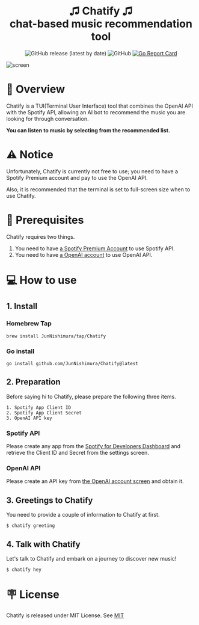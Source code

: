<h1 align='center'>
  ♫ Chatify ♫ <br/>chat-based music recommendation tool
</h1>

<p align='center'>
  <img alt="GitHub release (latest by date)" src="https://img.shields.io/github/v/release/JunNishimura/Chatify">
  <img alt="GitHub" src="https://img.shields.io/github/license/JunNishimura/Chatify">
  <a href="https://goreportcard.com/report/github.com/JunNishimura/Chatify"><img src="https://goreportcard.com/badge/github.com/JunNishimura/Chatify" alt="Go Report Card"></a>
</p>

![screen](https://github.com/JunNishimura/Chatify/assets/28744711/396d90a8-eeb6-4f04-a705-94f9a1c6e733)


# 📖 Overview
Chatify is a TUI(Terminal User Interface) tool that combines the OpenAI API with the Spotify API, allowing an AI bot to recommend the music you are looking for through conversation. 

<strong>You can listen to music by selecting from the recommended list. </strong>

# ⚠️ Notice
Unfortunately, Chatify is currently not free to use; you need to have a Spotify Premium account and pay to use the OpenAI API.

Also, it is recommended that the terminal is set to full-screen size when to use Chatify.

# 👜 Prerequisites
Chatify requires two things. 
1. You need to have [a Spotify Premium Account](https://www.spotify.com/premium/) to use Spotify API.
2. You need to have [a OpenAI account](https://platform.openai.com/login) to use OpenAI API.

# 💻 How to use
## 1. Install
### Homebrew Tap
```
brew install JunNishimura/tap/Chatify
```
### Go install
```
go install github.com/JunNishimura/Chatify@latest
```

## 2. Preparation
Before saying hi to Chatify, please prepare the following three items.

```
1. Spotify App Client ID
2. Spotify App Client Secret
3. OpenAI API key
```

### Spotify API

Please create any app from the [Spotify for Developers Dashboard](https://developer.spotify.com/dashboard) and retrieve the Client ID and Secret from the settings screen.

### OpenAI API

Please create an API key from [the OpenAI account screen](https://platform.openai.com/account/api-keys) and obtain it.

## 3. Greetings to Chatify
You need to provide a couple of information to Chatify at first.

```
$ chatify greeting
```

## 4. Talk with Chatify
Let's talk to Chatify and embark on a journey to discover new music! 

```
$ chatify hey
```

# 🪧 License
Chatify is released under MIT License. See [MIT](https://raw.githubusercontent.com/JunNishimura/Chatify/main/LICENSE)
